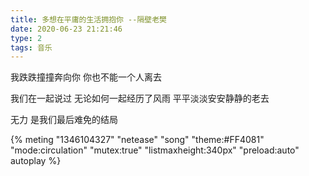 ```yaml
---
title: 多想在平庸的生活拥抱你 --隔壁老樊
date: 2020-06-23 21:21:46
type: 2
tags: 音乐
---
```


我跌跌撞撞奔向你
你也不能一个人离去

我们在一起说过
无论如何一起经历了风雨
平平淡淡安安静静的老去

无力 是我们最后难免的结局

{% meting "1346104327" "netease" "song" "theme:#FF4081" "mode:circulation" "mutex:true" "listmaxheight:340px" "preload:auto"  autoplay %}

